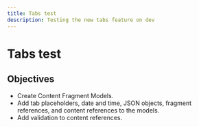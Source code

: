 ```yaml
---
title: Tabs test
description: Testing the new tabs feature on dev
---
```

# Tabs test

## Objectives

* Create Content Fragment Models.
* Add tab placeholders, date and time, JSON objects, fragment references, and content references to the models.
* Add validation to content references.
